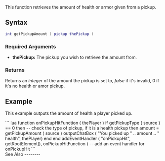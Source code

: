 This function retrieves the amount of health or armor given from a pickup.

Syntax
------

``` lua
int getPickupAmount ( pickup thePickup )        
```

### Required Arguments

-   **thePickup:** The pickup you wish to retrieve the amount from.

### Returns

Returns an *integer* of the amount the pickup is set to, *false* if it's invalid, 0 if it's no health or amor pickup.

Example
-------

This example outputs the amount of health a player picked up.

<section show="true" name="Server" class="server">
``` lua
function onPickupHitFunction ( thePlayer )
    if getPickupType ( source ) == 0 then      -- check the type of pickup, if it is a health pickup then
        amount = getPickupAmount ( source )
        outputChatBox ( "You picked up " .. amount .. " health", thePlayer)
    end
end
addEventHandler ( "onPickupHit", getRootElement(), onPickupHitFunction )   -- add an event handler for onPickupHit 
```

</section>
See Also
--------
